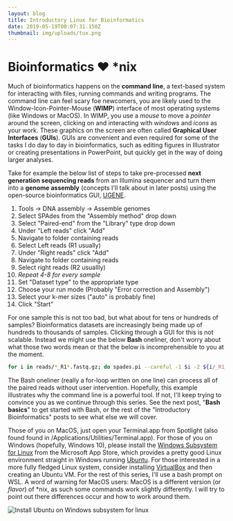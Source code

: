 ```yaml
---
layout: blog
title: Introductory Linux for Bioinformatics
date: 2019-05-19T00:07:31.150Z
thumbnail: img/uploads/tux.png
---
```

# Bioinformatics ♥ *nix

Much of bioinformatics happens on the **command line**, a text-based system for interacting with files, running commands and writing programs.  The command line can feel scary foe newcomers, you are likely used to the Window-Icon-Pointer-Mouse (**WIMP**) interface of most operating systems (like Windows or MacOS).  In WIMP, you use a _mouse_ to move a _pointer_ around the screen, clicking on and interacting with _windows_ and _icons_ as your work.  These graphics on the screen are often called **Graphical User Interfaces** (**GUIs**).  GUIs are convenient and even required for some of the tasks I do day to day in bioinformatics, such as editing figures in Illustrator or creating presentations in PowerPoint, but quickly get in the way of doing larger analyses.  

Take for example the below list of steps to take pre-processed **next generation sequencing reads** from an Illumina sequencer and turn them into a **genome assembly** (concepts I'll talk about in later posts) using the open-source bioinformatics GUI, [UGENE](http://ugene.net/).   

1. Tools → DNA assembly → Assemble genomes
2. Select SPAdes from the "Assembly method" drop down
3. Select "Paired-end" from the "Library" type drop down
4. Under "Left reads" click "Add"
5. Navigate to folder containing reads
6. Select Left reads (R1 usually)
7. Under "Right reads" click "Add"
8. Navigate to folder containing reads
9. Select right reads (R2 usuallly)
10. _Repeat 4-8 for every sample_
11. Set "Dataset type" to the appropriate type
12. Choose your run mode (Probably "Error correction and Assembly")
13. Select your k-mer sizes ("auto" is probably fine)
14. Click "Start"

For one sample this is not too bad, but what about for tens or hundreds of samples?  Bioinformatics datasets are increasingly being made up of hundreds to thousands of samples.  Clicking through a GUI for this is not scalable.  Instead we might use the below **Bash** oneliner, don't worry about what those two words mean or that the below is incomprehensible to you at the moment.  

```bash
for i in reads/*_R1*.fastq.gz; do spades.pi --careful -1 $i -2 ${i/_R1_/_R2_} -o output/$(basename $i | cut -f1 -d_) -t 6; done
```

The Bash oneliner (really a for-loop written on one line) can process all of the paired reads without user intervention.  Hopefully, this example illustrates why the command line is a powerful tool.  If not, I'll keep trying to convince you as we continue through this series.  See the next post, "**Bash basics**" to get started with Bash, or the rest of the "Introductory Bioinformatics" posts to see what else we will cover.

Those of you on MacOS, just open your Terminal.app from Spotlight (also found found in /Applications/Utilities/Terminal.app).  For those of you on Windows (hopefully, Windows 10), please install the [Windows Subsystem for Linux](https://docs.microsoft.com/en-us/windows/wsl/install-win10) from the Microsoft App Store, which provides a pretty good Linux environment straight in Windows running [Ubuntu](https://www.ubuntu.com/).  For those interested in a more fully fledged Linux system, consider installing [VirtualBox](https://www.virtualbox.org/) and then creating an Ubuntu VM.  For the rest of this series, I'll use a bash prompt on WSL.  A word of warning for MacOS users: MacOS is a different version (or _flavor_) of *nix, as such some commands work slightly differently.  I will try to point out there differences occur and how to work around them.  

![Install Ubuntu on Windows subsystem for linux](/img/uploads/wsl.png "Install Ubuntu on WSL")
